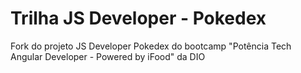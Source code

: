 # Trilha JS Developer - Pokedex

Fork do projeto JS Developer Pokedex do bootcamp "Potência Tech Angular Developer - Powered by iFood" da DIO

